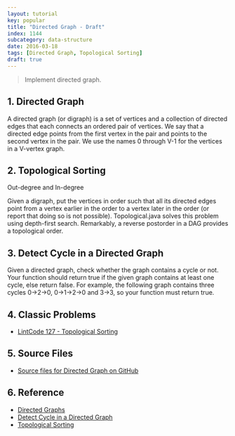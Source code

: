 ```yaml
---
layout: tutorial
key: popular
title: "Directed Graph - Draft"
index: 1144
subcategory: data-structure
date: 2016-03-18
tags: [Directed Graph, Topological Sorting]
draft: true
---
```


> Implement directed graph.

## 1. Directed Graph
A directed graph (or digraph) is a set of vertices and a collection of directed edges that each connects an ordered pair of vertices. We say that a directed edge points from the first vertex in the pair and points to the second vertex in the pair. We use the names 0 through V-1 for the vertices in a V-vertex graph.

## 2. Topological Sorting
Out-degree and In-degree

Given a digraph, put the vertices in order such that all its directed edges point from a vertex earlier in the order to a vertex later in the order (or report that doing so is not possible). Topological.java solves this problem using depth-first search. Remarkably, a reverse postorder in a DAG provides a topological order.

## 3. Detect Cycle in a Directed Graph
Given a directed graph, check whether the graph contains a cycle or not. Your function should return true if the given graph contains at least one cycle, else return false. For example, the following graph contains three cycles 0->2->0, 0->1->2->0 and 3->3, so your function must return true.

## 4. Classic Problems
* [LintCode 127 - Topological Sorting](http://lintcode.com/problem/topological-sorting/)

## 5. Source Files
* [Source files for Directed Graph on GitHub](https://github.com/jojozhuang/dsa-java/tree/master/ds-directed-graph)

## 6. Reference
* [Directed Graphs](https://algs4.cs.princeton.edu/42digraph/)
* [Detect Cycle in a Directed Graph](https://www.geeksforgeeks.org/?p=18516/)
* [Topological Sorting](https://www.geeksforgeeks.org/topological-sorting/)
